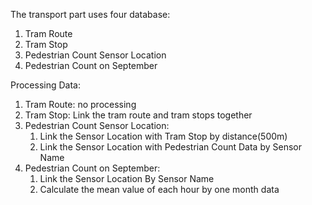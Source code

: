The transport part uses four database:

1. Tram Route
2. Tram Stop
3. Pedestrian Count Sensor Location
4. Pedestrian Count on September

Processing Data:

1. Tram Route: no processing
2. Tram Stop: Link the tram route and tram stops together
3. Pedestrian Count Sensor Location: 
    1. Link the Sensor Location with Tram Stop by distance(500m)
    2. Link the Sensor Location with Pedestrian Count Data by Sensor Name
4. Pedestrian Count on September:
    1. Link the Sensor Location By Sensor Name
    2. Calculate the mean value of each hour by one month data